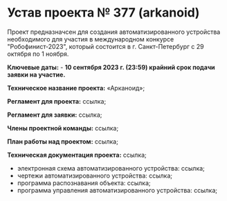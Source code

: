 # Устав проекта № 377 (arkanoid)
Проект предназначсен для создания автоматизированного устройства необходимого для участия в международном конкурсе "Робофинист-2023", который состоится
в г. Санкт-Петербург с 29 октября по 1 ноября.

**Ключевые  даты:** - **10 сентября 2023 г. (23:59) крайний срок подачи заявки на участие.**

**Техническое название проекта:** «Арканоид»;

**Регламент для проекта:** ссылка;

**Регламент для заявки:** ссылка;

**Члены проектной команды:** ссылка;

**План работы над проектом:** ссылка;

**Техническая документация проекта:** ссылка;
- электронная схема автоматизированного устройства: ссылка;
- чертежи автоматизированного устройства: ссылка;
- программа распознавания объекта: ссылка;
- программа управления автоматизированного устройства: ссылка; 

